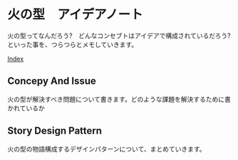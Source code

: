 # 火の型　アイデアノート

火の型ってなんだろう?　どんなコンセブトはアイデアで構成されているだろう?
といった事を、つらつらとメモしていきます。

[Index](SUMMARY.md)



## Concepy And Issue
火の型が解決すべき問題について書きます。どのような課題を解決するために書かれているか

## Story Design Pattern
火の型の物語構成するデザインパターンについて、まとめていきます。








